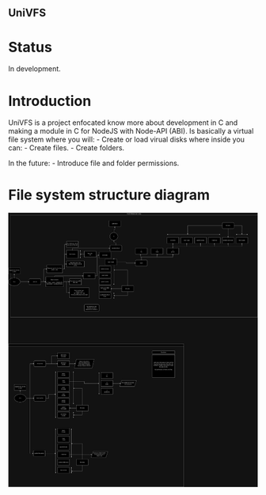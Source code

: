 ## UniVFS
# Status 
In development.

# Introduction
UniVFS is a project enfocated know more about development in C and making a module in C for NodeJS with Node-API (ABI).
Is basically a virtual file system where you will:
    - Create or load virual disks where inside you can:
        - Create files.
        - Create folders.

In the future:
    - Introduce file and folder permissions. 

# File system structure diagram
![image](img/fs.png)
